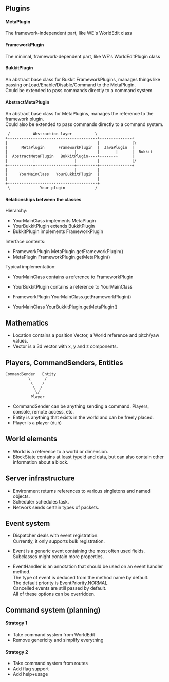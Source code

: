 Plugins
-------

#### MetaPlugin
The framework-independent part, like WE's WorldEdit class

#### FrameworkPlugin
The minimal, framework-dependent part, like WE's WorldEditPlugin class

#### BukkitPlugin
An abstract base class for Bukkit FrameworkPlugins, manages things like
passing onLoad/Enable/Disable/Command to the MetaPlugin.  
Could be extended to pass commands directly to a command system.

#### AbstractMetaPlugin
An abstract base class for MetaPlugins, manages the reference to the framework
plugin.  
Could also be extended to pass commands directly to a command system.

	 /          Abstraction layer          \
	+---------------------------------------+--------------+
	|                                       |              |\
	|      MetaPlugin      FrameworkPlugin  |  JavaPlugin  |
	|           |                 |         |       |      |  Bukkit
	|  AbstractMetaPlugin   BukkitPlugin----+-------+      |
	|           |                 |         |              |/
	+-----------+-----------------+---------+--------------+
	|           |                 |         |
	|     YourMainClass   YourBukkitPlugin  |
	|                                       |
	+---------------------------------------+
	 \             Your plugin             /

#### Relationships between the classes
Hierarchy:

* YourMainClass implements MetaPlugin
* YourBukkitPlugin extends BukkitPlugin
* BukkitPlugin implements FrameworkPlugin


Interface contents:

* FrameworkPlugin MetaPlugin.getFrameworkPlugin()
* MetaPlugin FrameworkPlugin.getMetaPlugin()


Typical implementation:

* YourMainClass contains a reference to FrameworkPlugin
* YourBukkitPlugin contains a reference to YourMainClass

* FrameworkPlugin YourMainClass.getFrameworkPlugin()
* YourMainClass YourBukkitPlugin.getMetaPlugin()


Mathematics
-----------

* Location contains a position Vector, a World reference and pitch/yaw values.
* Vector is a 3d vector with x, y and z components.


Players, CommandSenders, Entities
---------------------------------

	CommandSender   Entity
	          \      /
	           \    /
	            \  /
	             \/
	           Player


* CommandSender can be anything sending a command. Players, console, remote access, etc.
* Entity is anything that exists in the world and can be freely placed.
* Player is a player (duh)


World elements
--------------

* World is a reference to a world or dimension.
* BlockState contains at least typeid and data, but can also contain other information about a block.


Server infrastructure
---------------------

* Environment returns references to various singletons and named objects.
* Scheduler schedules task.
* Network sends certain types of packets.


Event system
------------

* Dispatcher deals with event registration.  
  Currently, it only supports bulk registration.

* Event is a generic event containing the most often used fields.  
  Subclasses might contain more properties.

* EventHandler is an annotation that should be used on an event handler method.  
  The type of event is deduced from the method name by default.  
  The default priority is EventPriority.NORMAL.  
  Cancelled events are still passed by default.  
  All of these options can be overridden.


Command system (planning)
--------------

#### Strategy 1
* Take command system from WorldEdit
* Remove genericity and simplify everything

#### Strategy 2
* Take command system from routes
* Add flag support
* Add help+usage
